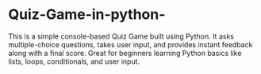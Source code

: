 # Quiz-Game-in-python-
This is a simple console-based Quiz Game built using Python. It asks multiple-choice questions, takes user input, and provides instant feedback along with a final score. Great for beginners learning Python basics like lists, loops, conditionals, and user input.
